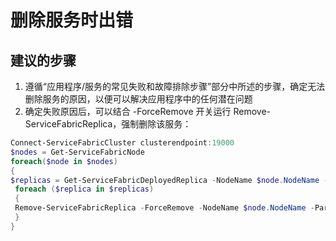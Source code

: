 <properties 
    pageTitle="删除服务时出错" 
    description="删除服务时出错" 
    service="microsoft.servicefabric"
    resource="clusters"
    authors="pkcsf"
    displayOrder="5"
    selfHelpType="resource"
    supportTopicIds=""
    resourceTags="servicefabric"
    productPesIds=""
    cloudEnvironments="public,BlackForest,Fairfax"   
/>
 

# <a name="errors-deleting-a-service"></a>删除服务时出错 

## <a name="recommended-steps"></a>**建议的步骤**
1.  遵循“应用程序/服务的常见失败和故障排除步骤”部分中所述的步骤，确定无法删除服务的原因，以便可以解决应用程序中的任何潜在问题
2.  确定失败原因后，可以结合 -ForceRemove 开关运行 Remove-ServiceFabricReplica，强制删除该服务：
          
```powershell
Connect-ServiceFabricCluster clusterendpoint:19000
$nodes = Get-ServiceFabricNode
foreach($node in $nodes)
{   
$replicas = Get-ServiceFabricDeployedReplica -NodeName $node.NodeName -ApplicationName "fabric:/MyAppName"
 foreach ($replica in $replicas)
 {
 Remove-ServiceFabricReplica -ForceRemove -NodeName $node.NodeName -PartitionId $replica.Partitionid -ReplicaOrInstanceId $replica.ReplicaOrInstanceId
 }
}  
```




<!--HONumber=Jan17_HO1-->


